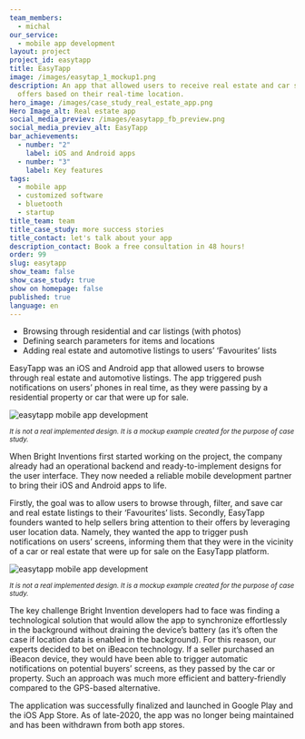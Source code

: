 ```yaml
---
team_members:
  - michal
our_service:
  - mobile app development
layout: project
project_id: easytapp
title: EasyTapp
image: /images/easytap_1_mockup1.png
description: An app that allowed users to receive real estate and car sales’
  offers based on their real-time location.
hero_image: /images/case_study_real_estate_app.png
Hero Image_alt: Real estate app
social_media_previev: /images/easytapp_fb_preview.png
social_media_previev_alt: EasyTapp
bar_achievements:
  - number: "2"
    label: iOS and Android apps
  - number: "3"
    label: Key features
tags:
  - mobile app
  - customized software
  - bluetooth
  - startup
title_team: team
title_case_study: more success stories
title_contact: let's talk about your app
description_contact: Book a free consultation in 48 hours!
order: 99
slug: easytapp
show_team: false
show_case_study: true
show on homepage: false
published: true
language: en
---
```

<TitleWithIcon sectionTitle='main features' titleIcon='/images/main_features_icon.png' titleIconAlt='Main features' />

* Browsing through residential and car listings (with photos)
* Defining search parameters for items and locations
* Adding real estate and automotive listings to users’ ‘Favourites’ lists

<TitleWithIcon sectionTitle='intro' titleIcon='/images/three_flags.svg' titleIconAlt='about' />

EasyTapp was an iOS and Android app that allowed users to browse through real estate and automotive listings. The app triggered push notifications on users’ phones in real time, as they were passing by a residential property or car that were up for sale.

![easytapp mobile app development](../../static/images/easytap_quartet1_copy.png "")

<sub>*It is not a real implemented design. It is a mockup example created for the purpose of case study.*</sub>

<TitleWithIcon sectionTitle='goal' titleIcon='/images/goal_title_section.png' titleIconAlt='goal' />

When Bright Inventions first started working on the project, the company already had an operational backend and ready-to-implement designs for the user interface. They now needed a reliable mobile development partner to bring their iOS and Android apps to life. 

Firstly, the goal was to allow users to browse through, filter, and save car and real estate listings to their ‘Favourites’ lists. Secondly, EasyTapp founders wanted to help sellers bring attention to their offers by leveraging user location data. Namely, they wanted the app to trigger push notifications on users’ screens, informing them that they were in the vicinity of a car or real estate that were up for sale on the EasyTapp platform.

![easytapp mobile app development](../../static/images/easytap_1_mockup1.png "")

<sub>*It is not a real implemented design. It is a mockup example created for the purpose of case study.*</sub>

<AnchorLink href='#contactForm' text='let’s talk about your project'/>

<TitleWithIcon sectionTitle='process' titleIcon='/images/gearwheel.svg' titleIconAlt='process' />

The key challenge Bright Invention developers had to face was finding a technological solution that would allow the app to synchronize effortlessly in the background without draining the device’s battery (as it’s often the case if location data is enabled in the background). For this reason, our experts decided to bet on iBeacon technology. If a seller purchased an iBeacon device, they would have been able to trigger automatic notifications on potential buyers’ screens, as they passed by the car or property. Such an approach was  much more efficient and battery-friendly compared to the GPS-based alternative.

<AnchorLink href='#contactForm' text='let’s talk about your project'/>

<TitleWithIcon sectionTitle='result' titleIcon='/images/results_icon_title_small.png' titleIconAlt='result' />

The application was successfully finalized and launched in Google Play and the iOS App Store. As of late-2020, the app was no longer being maintained and has been withdrawn from both app stores.

